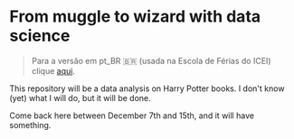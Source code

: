 # From muggle to wizard with data science

> Para a versão em pt_BR 🇧🇷 (usada na Escola de Férias do ICEI) clique [aqui](./README.pt.md).

This repository will be a data analysis on Harry Potter books. I don't know (yet) what I will do, but it will be done.

Come back here between December 7th and 15th, and it will have something.
